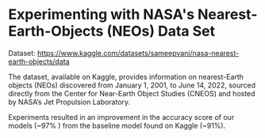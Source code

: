 # Experimenting with NASA's Nearest-Earth-Objects (NEOs) Data Set

Dataset: https://www.kaggle.com/datasets/sameepvani/nasa-nearest-earth-objects/data

The dataset, available on Kaggle, provides information on nearest-Earth objects (NEOs) discovered from January 1, 2001, to June 14, 2022, sourced directly from the Center for Near-Earth Object Studies (CNEOS) and hosted by NASA’s Jet Propulsion Laboratory.

Experiments resulted in an improvement in the accuracy score of our models (~$97$% ) from the baseline model found on Kaggle (~$91$%).